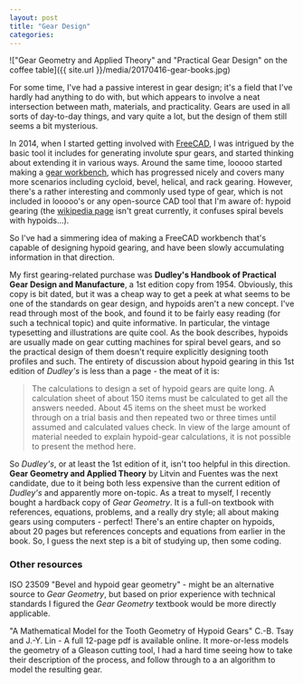 ```yaml
---
layout: post
title: "Gear Design"
categories:
---
```


!["Gear Geometry and Applied Theory" and "Practical Gear Design" on the coffee table]({{ site.url }}/media/20170416-gear-books.jpg)

For some time, I've had a passive interest in gear design; it's a field that I've hardly had anything to do with, but which appears to involve a neat intersection between math, materials, and practicality. Gears are used in all sorts of day-to-day things, and vary quite a lot, but the design of them still seems a bit mysterious.

In 2014, when I started getting involved with [FreeCAD](https://freecadweb.org/), I was intrigued by the basic tool it includes for generating involute spur gears, and started thinking about extending it in various ways. Around the same time, looooo started making a [gear workbench](https://github.com/looooo/freecad.gears), which has progressed nicely and covers many more scenarios including cycloid, bevel, helical, and rack gearing. However, there's a rather interesting and commonly used type of gear, which is not included in looooo's or any open-source CAD tool that I'm aware of: hypoid gearing (the [wikipedia page](https://en.wikipedia.org/wiki/Spiral_bevel_gear) isn't great currently, it confuses spiral bevels with hypoids...).

So I've had a simmering idea of making a FreeCAD workbench that's capable of designing hypoid gearing, and have been slowly accumulating information in that direction.

My first gearing-related purchase was __Dudley's Handbook of Practical Gear Design and Manufacture__, a 1st edition copy from 1954. Obviously, this copy is bit dated, but it was a cheap way to get a peek at what seems to be one of the standards on gear design, and hypoids aren't a new concept. I've read through most of the book, and found it to be fairly easy reading (for such a technical topic) and quite informative. In particular, the vintage typesetting and illustrations are quite cool. As the book describes, hypoids are usually made on gear cutting machines for spiral bevel gears, and so the practical design of them doesn't require explicitly designing tooth profiles and such. The entirety of discussion about hypoid gearing in this 1st edition of _Dudley's_ is less than a page - the meat of it is:
> The calculations to design a set of hypoid gears are quite long. A calculation sheet of about 150 items must be calculated to get all the answers needed. About 45 items on the sheet must be worked through on a trial basis and then repeated two or three times until assumed and calculated values check.
>  In view of the large amount of material needed to explain hypoid-gear calculations, it is not possible to present the method here.

So _Dudley's_, or at least the 1st edition of it, isn't too helpful in this direction. __Gear Geometry and Applied Theory__ by Litvin and Fuentes was the next candidate, due to it being both less expensive than the current edition of _Dudley's_ and apparently more on-topic. As a treat to myself, I recently bought a hardback copy of _Gear Geometry_. It is a full-on textbook with references, equations, problems, and a really dry style; all about making gears using computers - perfect! There's an entire chapter on hypoids, about 20 pages but references concepts and equations from earlier in the book. So, I guess the next step is a bit of studying up, then some coding.

### Other resources

ISO 23509 "Bevel and hypoid gear geometry" - might be an alternative source to _Gear Geometry_, but based on prior experience with technical standards I figured the _Gear Geometry_ textbook would be more directly applicable.

"A Mathematical Model for the Tooth Geometry of Hypoid Gears" C.-B. Tsay and J.-Y. Lin - A full 12-page pdf is available online. It more-or-less models the geometry of a Gleason cutting tool, I had a hard time seeing how to take their description of the process, and follow through to a an algorithm to model the resulting gear.
